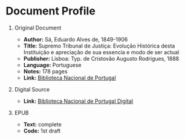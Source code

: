# Document Profile

1. Original Document
    - **Author:** Sá, Eduardo Alves de, 1849-1906
    - **Title:** Supremo Tribunal de Justiça: Evolução Histórica desta Instituição e apreciação de sua essencia e modo de ser actual
    - **Publisher:** Lisboa: Typ. de Cristovão Augusto Rodrigues, 1888
    - **Language:** Portuguese
    - **Notes:** 178 pages
    - **Link:** [Biblioteca Nacional de Portugal](http://catalogo.bnportugal.pt/ipac20/ipac.jsp?session=161GL0V262998.262015&profile=bn&source=~!bnp&view=subscriptionsummary&uri=full=3100024~!486554~!2&ri=10&aspect=subtab98&menu=tab20&ipp=20&spp=20&staffonly=&term=supremo+tribunal&index=.GW&uindex=&aspect=subtab98&menu=search&ri=10&limitbox_2=BBND01+=+BND)

2. Digital Source
    - **Link:** [Biblioteca Nacional de Portugal Digital](https://purl.pt/841)

3. EPUB
    - **Text:** complete
    - **Code:** 1st draft
